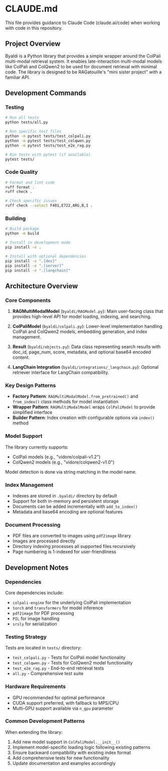 # CLAUDE.md

This file provides guidance to Claude Code (claude.ai/code) when working with code in this repository.

## Project Overview

Byaldi is a Python library that provides a simple wrapper around the ColPali multi-modal retrieval system. It enables late-interaction multi-modal models like ColPali and ColQwen2 to be used for document retrieval with minimal code. The library is designed to be RAGatouille's "mini sister project" with a familiar API.

## Development Commands

### Testing
```bash
# Run all tests
python tests/all.py

# Run specific test files
python -m pytest tests/test_colpali.py
python -m pytest tests/test_colqwen.py  
python -m pytest tests/test_e2e_rag.py

# Run tests with pytest (if available)
pytest tests/
```

### Code Quality
```bash
# Format and lint code
ruff format .
ruff check .

# Check specific issues
ruff check --select F401,E722,ARG,B,I .
```

### Building
```bash
# Build package
python -m build

# Install in development mode
pip install -e .

# Install with optional dependencies
pip install -e ".[dev]"
pip install -e ".[server]"
pip install -e ".[langchain]"
```

## Architecture Overview

### Core Components

1. **RAGMultiModalModel** (`byaldi/RAGModel.py`): Main user-facing class that provides high-level API for model loading, indexing, and searching.

2. **ColPaliModel** (`byaldi/colpali.py`): Lower-level implementation handling ColPali and ColQwen2 models, embedding generation, and index management.

3. **Result** (`byaldi/objects.py`): Data class representing search results with doc_id, page_num, score, metadata, and optional base64 encoded content.

4. **LangChain Integration** (`byaldi/integrations/_langchain.py`): Optional retriever interface for LangChain compatibility.

### Key Design Patterns

- **Factory Pattern**: `RAGMultiModalModel.from_pretrained()` and `from_index()` class methods for model instantiation
- **Wrapper Pattern**: `RAGMultiModalModel` wraps `ColPaliModel` to provide simplified interface
- **Builder Pattern**: Index creation with configurable options via `index()` method

### Model Support

The library currently supports:
- ColPali models (e.g., "vidore/colpali-v1.2")
- ColQwen2 models (e.g., "vidore/colqwen2-v1.0")

Model detection is done via string matching in the model name.

### Index Management

- Indexes are stored in `.byaldi/` directory by default
- Support for both in-memory and persistent storage
- Documents can be added incrementally with `add_to_index()`
- Metadata and base64 encoding are optional features

### Document Processing

- PDF files are converted to images using `pdf2image` library
- Images are processed directly
- Directory indexing processes all supported files recursively
- Page numbering is 1-indexed for user-friendliness

## Development Notes

### Dependencies

Core dependencies include:
- `colpali-engine` for the underlying ColPali implementation
- `torch` and `transformers` for model inference
- `pdf2image` for PDF processing
- `PIL` for image handling
- `srsly` for serialization

### Testing Strategy

Tests are located in `tests/` directory:
- `test_colpali.py` - Tests for ColPali model functionality
- `test_colqwen.py` - Tests for ColQwen2 model functionality  
- `test_e2e_rag.py` - End-to-end retrieval tests
- `all.py` - Comprehensive test suite

### Hardware Requirements

- GPU recommended for optimal performance
- CUDA support preferred, with fallback to MPS/CPU
- Multi-GPU support available via `n_gpu` parameter

### Common Development Patterns

When extending the library:
1. Add new model support in `ColPaliModel.__init__()`
2. Implement model-specific loading logic following existing patterns
3. Ensure backward compatibility with existing index format
4. Add comprehensive tests for new functionality
5. Update documentation and examples accordingly